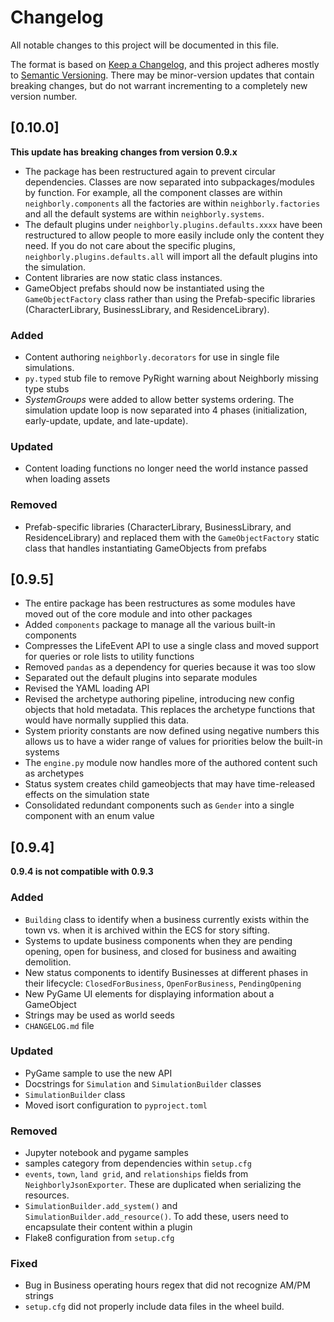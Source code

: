 # Changelog

All notable changes to this project will be documented in this file.

The format is based on [Keep a Changelog](https://keepachangelog.com/en/1.0.0/),
and this project adheres mostly to [Semantic Versioning](https://semver.org/spec/v2.0.0.html).
There may be minor-version updates that contain breaking changes, but do not warrant
incrementing to a completely new version number.

## [0.10.0]

**This update has breaking changes from version 0.9.x**

- The package has been restructured again to prevent circular dependencies. Classes are
  now separated into subpackages/modules by function. For example, all the component
  classes are within `neighborly.components` all the factories are within
  `neighborly.factories` and all the default systems are within `neighborly.systems`.
- The default plugins under `neighborly.plugins.defaults.xxxx` have been restructured
  to allow people to more easily include only the content they need. If you do not care
  about the specific plugins, `neighborly.plugins.defaults.all` will import all the
  default plugins into the simulation.
- Content libraries are now static class instances.
- GameObject prefabs should now be instantiated using the `GameObjectFactory` class 
  rather than using the Prefab-specific libraries (CharacterLibrary, BusinessLibrary, 
  and ResidenceLibrary).

### Added

- Content authoring `neighborly.decorators` for use in single file simulations.
- `py.typed` stub file to remove PyRight warning about Neighborly missing type stubs
- *SystemGroups* were added to allow better systems ordering. The simulation update loop
  is now separated into 4 phases (initialization, early-update, update, and 
  late-update).

### Updated

- Content loading functions no longer need the world instance passed when loading assets

### Removed

- Prefab-specific libraries (CharacterLibrary, BusinessLibrary, and ResidenceLibrary) and replaced
  them with the `GameObjectFactory` static class that handles instantiating GameObjects from prefabs

## [0.9.5]

- The entire package has been restructures as some modules have moved
  out of the core module and into other packages
- Added `components` package to manage all the various built-in
  components
- Compresses the LifeEvent API to use a single class
  and moved support for queries or role lists to utility functions
- Removed `pandas` as a dependency for queries because it was too
  slow
- Separated out the default plugins into separate modules
- Revised the YAML loading API
- Revised the archetype authoring pipeline, introducing new config
  objects that hold metadata. This replaces the archetype functions
  that would have normally supplied this data.
- System priority constants are now defined using negative numbers
  this allows us to have a wider range of values for priorities below
  the built-in systems
- The `engine.py` module now handles more of the authored content
  such as archetypes
- Status system creates child gameobjects that may have time-released
  effects on the simulation state
- Consolidated redundant components such as `Gender` into a single
  component with an enum value

## [0.9.4]

**0.9.4 is not compatible with 0.9.3**

### Added

- `Building` class to identify when a business currently exists within the town vs.
  when it is archived within the ECS for story sifting.
- Systems to update business components when they are pending opening, open for business, and closed for business and
  awaiting demolition.
- New status components to identify Businesses at different phases in their lifecycle:
  `ClosedForBusiness`, `OpenForBusiness`, `PendingOpening`
- New PyGame UI elements for displaying information about a GameObject
- Strings may be used as world seeds
- `CHANGELOG.md` file

### Updated

- PyGame sample to use the new API
- Docstrings for `Simulation` and `SimulationBuilder` classes
- `SimulationBuilder` class
- Moved isort configuration to `pyproject.toml`

### Removed

- Jupyter notebook and pygame samples
- samples category from dependencies within `setup.cfg`
- `events`, `town`, `land grid`, and `relationships` fields from `NeighborlyJsonExporter`.
  These are duplicated when serializing the resources.
- `SimulationBuilder.add_system()` and `SimulationBuilder.add_resource()`. To add
  these, users need to encapsulate their content within a plugin
- Flake8 configuration from `setup.cfg`

### Fixed

- Bug in Business operating hours regex that did not recognize AM/PM strings
- `setup.cfg` did not properly include data files in the wheel build.
